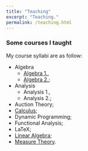 ```yaml
---
title: "Teaching"
excerpt: "Teaching."
permalink: /teaching.html
---
```

### Some courses I taught
My course syllabi are as follow:
- Algebra
  - [Algebra 1.](/algebra-1),
  - [Algebra 2.](/algebra-2);
- Analysis
  - Analysis 1.,
  - Analysis 2.;
- Auction Theory;
- [Calculus](/calculus);
- Dynamic Programming;
- Functional Analysis;
- LaTeX;
- [Linear Algebra](/linear-algebra);
- [Measure Theory](/mertekelmelet).
